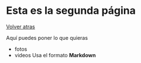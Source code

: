 # Esta es la segunda página

[Volver atras](README.md)

Aquí puedes poner lo que quieras
- fotos
- videos
Usa el formato **Markdown**
